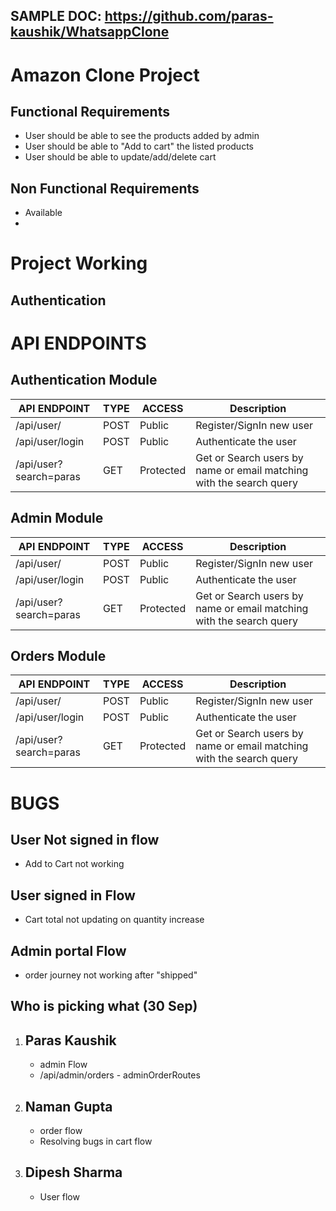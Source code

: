 ## SAMPLE DOC: https://github.com/paras-kaushik/WhatsappClone
# Amazon Clone Project
## Functional Requirements
- User should be able to see the products added by admin
- User should be able to "Add to cart" the listed products
- User should be able to update/add/delete cart
## Non Functional Requirements
- Available
-

# Project Working
 ## Authentication

# API ENDPOINTS
## Authentication Module
| API ENDPOINT        | TYPE    | ACCESS    | Description                     |
|---------------------|---------|-----------|---------------------------------|
| /api/user/          | POST    | Public    | Register/SignIn new user       |
| /api/user/login     | POST    | Public    | Authenticate the user          |
| /api/user?search=paras | GET | Protected | Get or Search users by name or email matching with the search query |

## Admin Module
| API ENDPOINT        | TYPE    | ACCESS    | Description                     |
|---------------------|---------|-----------|---------------------------------|
| /api/user/          | POST    | Public    | Register/SignIn new user       |
| /api/user/login     | POST    | Public    | Authenticate the user          |
| /api/user?search=paras | GET | Protected | Get or Search users by name or email matching with the search query |
## Orders Module

| API ENDPOINT        | TYPE    | ACCESS    | Description                     |
|---------------------|---------|-----------|---------------------------------|
| /api/user/          | POST    | Public    | Register/SignIn new user       |
| /api/user/login     | POST    | Public    | Authenticate the user          |
| /api/user?search=paras | GET | Protected | Get or Search users by name or email matching with the search query |
# BUGS
## User Not signed in flow
- Add to Cart not working

## User signed in Flow
- Cart total not updating on quantity increase
## Admin portal Flow
- order journey not working after "shipped"





## Who is picking what (30 Sep)
1. ## Paras Kaushik
    - admin Flow
    - /api/admin/orders - adminOrderRoutes
2. ## Naman Gupta
    - order flow
    - Resolving bugs in cart flow
3. ## Dipesh Sharma
    - User flow
